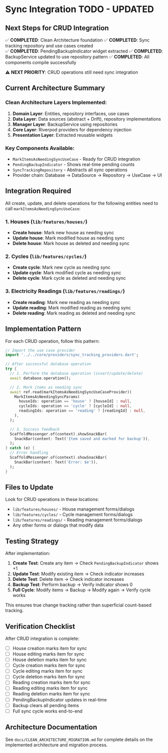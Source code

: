 # Sync Integration TODO - UPDATED

## Next Steps for CRUD Integration

✅ **COMPLETED**: Clean Architecture foundation
✅ **COMPLETED**: Sync tracking repository and use cases created  
✅ **COMPLETED**: PendingBackupIndicator widget extracted
✅ **COMPLETED**: BackupService updated to use repository pattern
✅ **COMPLETED**: All components compile successfully

⚠️ **NEXT PRIORITY**: CRUD operations still need sync integration

## Current Architecture Summary

### Clean Architecture Layers Implemented:

1. **Domain Layer**: Entities, repository interfaces, use cases
2. **Data Layer**: Data sources (abstract + Drift), repository implementations
3. **Manager Layer**: BackupService using repositories
4. **Core Layer**: Riverpod providers for dependency injection
5. **Presentation Layer**: Extracted reusable widgets

### Key Components Available:

- `MarkItemsAsNeedingSyncUseCase` - Ready for CRUD integration
- `PendingBackupIndicator` - Shows real-time pending counts
- `SyncTrackingRepository` - Abstracts all sync operations
- Provider chain: Database → DataSource → Repository → UseCase → UI

## Integration Required

All create, update, and delete operations for the following entities need to call `markItemsAsNeedingSyncUseCase`:

### 1. Houses (`lib/features/houses/`)

- **Create house**: Mark new house as needing sync
- **Update house**: Mark modified house as needing sync
- **Delete house**: Mark house as deleted and needing sync

### 2. Cycles (`lib/features/cycles/`)

- **Create cycle**: Mark new cycle as needing sync
- **Update cycle**: Mark modified cycle as needing sync
- **Delete cycle**: Mark cycle as deleted and needing sync

### 3. Electricity Readings (`lib/features/readings/`)

- **Create reading**: Mark new reading as needing sync
- **Update reading**: Mark modified reading as needing sync
- **Delete reading**: Mark reading as deleted and needing sync

## Implementation Pattern

For each CRUD operation, follow this pattern:

```dart
// Import the use case provider
import '../../core/providers/sync_tracking_providers.dart';

// After successful database operation
try {
  // 1. Perform the database operation (insert/update/delete)
  await database.operation();

  // 2. Mark items as needing sync
  await ref.read(markItemsAsNeedingSyncUseCaseProvider)(
    MarkItemsAsNeedingSyncParams(
      houseIds: operation == 'house' ? [houseId] : null,
      cycleIds: operation == 'cycle' ? [cycleId] : null,
      readingIds: operation == 'reading' ? [readingId] : null,
    ),
  );

  // 3. Success feedback
  ScaffoldMessenger.of(context).showSnackBar(
    SnackBar(content: Text('Item saved and marked for backup')),
  );
} catch (e) {
  // Error handling
  ScaffoldMessenger.of(context).showSnackBar(
    SnackBar(content: Text('Error: $e')),
  );
}
```

## Files to Update

Look for CRUD operations in these locations:

- `lib/features/houses/` - House management forms/dialogs
- `lib/features/cycles/` - Cycle management forms/dialogs
- `lib/features/readings/` - Reading management forms/dialogs
- Any other forms or dialogs that modify data

## Testing Strategy

After implementation:

1. **Create Test**: Create any item → Check `PendingBackupIndicator` shows +1
2. **Update Test**: Modify existing item → Check indicator increases
3. **Delete Test**: Delete item → Check indicator increases
4. **Backup Test**: Perform backup → Verify indicator shows 0
5. **Full Cycle**: Modify items → Backup → Modify again → Verify cycle works

This ensures true change tracking rather than superficial count-based tracking.

## Verification Checklist

After CRUD integration is complete:

- [ ] House creation marks item for sync
- [ ] House editing marks item for sync
- [ ] House deletion marks item for sync
- [ ] Cycle creation marks item for sync
- [ ] Cycle editing marks item for sync
- [ ] Cycle deletion marks item for sync
- [ ] Reading creation marks item for sync
- [ ] Reading editing marks item for sync
- [ ] Reading deletion marks item for sync
- [ ] PendingBackupIndicator updates in real-time
- [ ] Backup clears all pending items
- [ ] Full sync cycle works end-to-end

## Architecture Documentation

See `docs/CLEAN_ARCHITECTURE_MIGRATION.md` for complete details on the implemented architecture and migration process.
